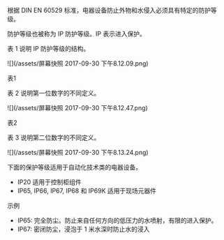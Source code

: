 根据 DIN EN 60529 标准，电器设备防止外物和水侵入必须具有特定的防护等级。

防护等级也被称为 IP 防护等级。IP 表示进入保护。

表 1 说明 IP 防护等级的结构。

![](/assets/屏幕快照 2017-09-30 下午8.12.09.png)

表1 

表 2 说明第一位数字的不同定义。

![](/assets/屏幕快照 2017-09-30 下午8.12.47.png)

表2 

表 3 说明第二位数字的不同定义。

![](/assets/屏幕快照 2017-09-30 下午8.13.24.png)

下面的保护等级适用于自动化技术类的电器设备。

* IP20 适用于控制柜组件
* IP65, IP66, IP67, IP68 和 IP69K 适用于现场元器件

示例

* IP65: 完全防尘。防止来自任何方向的低压力的水喷射，有限的进入保护。
* IP67: 密闭防尘，浸泡于 1 米水深时防止水的浸入



